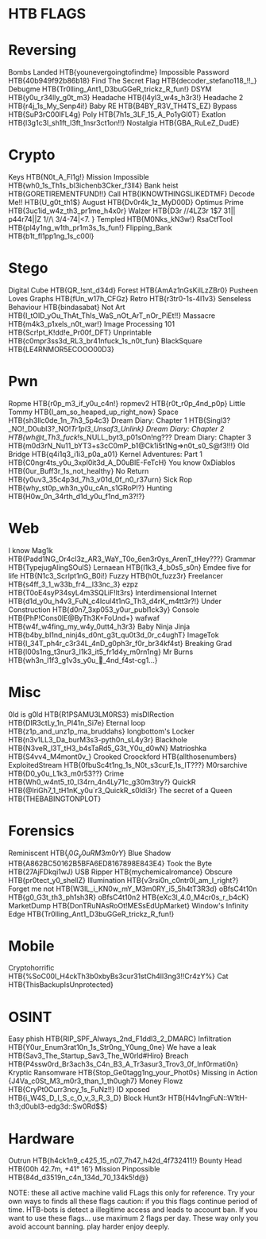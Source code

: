 # HTB FLAGS

Reversing
=========

Bombs Landed HTB{younevergoingtofindme}
Impossible Password HTB{40b949f92b86b18}
Find The Secret Flag HTB{decoder_stefano118_!!_}
Debugme HTB{Tr0lling_Ant1_D3buGGeR_trickz_R_fun!}
DSYM HTB{y0u_r34lly_g0t_m3}
Headache HTB{l4yl3_w4s_h3r3!}
Headache 2 HTB{r4j_1s_My_Senp4i!}
Baby RE HTB{B4BY_R3V_TH4TS_EZ}
Bypass HTB{SuP3rC00lFL4g}
Poly HTB{7h1s_3LF_15_A_Po1yGl0T}
Exatlon HTB{l3g1c3l_sh1ft_l3ft_1nsr3ct1on!!}
Nostalgia HTB{GBA_RuLeZ_DudE}

Crypto
======

Keys HTB{N0t_A_Fl1g!}
Mission Impossible HTB{wh0_1s_Th1s_bl3ichenb3Cker_f3ll4}
Bank heist HTB{GORETIREMENTFUND!!}
Call HTB{IKNOWTHINGSLIKEDTMF}
Decode Me!! HTB{U_g0t_th1$}
August HTB{Dv0r4k_1z_MyD00D}
Optimus Prime HTB{3uc1id_w4z_th3_pr1me_h4x0r}
Walzer HTB{D3r \/\/4LZ3r 1$7 31|\| p44r74|\|Z 1/\/\ 3/4-74|<7. }
Templed HTB{M0Nks_kN3w!}
RsaCtfTool HTB{pl4y1ng_w1th_pr1m3s_1s_fun!}
Flipping_Bank HTB{b1t_fl1pp1ng_1s_c00l}

Stego
======

Digital Cube HTB{QR_!snt_d34d}
Forest HTB{AmAz1nGsKilLzZBr0}
Pusheen Loves Graphs HTB{fUn_w17h_CFGz}
Retro HTB{r3tr0-1s-4l1v3}
Senseless Behaviour HTB{bindasabat}
Not Art HTB{I_tOlD_yOu_ThAt_ThIs_WaS_nOt_ArT_nOr_PiEt!!}
Massacre HTB{m4k3_p1xels_n0t_war!}
Image Processing 101 HTB{Scr!pt_K!dd!e_Pr00f_DFT}
Unprintable HTB{c0mpr3ss3d_RL3_br41nfuck_1s_n0t_fun}
BlackSquare HTB{LE4RNMOR5ECOOO00D3}

Pwn
===

Ropme HTB{r0p_m3_if_y0u_c4n!}
ropmev2 HTB{r0t_r0p_4nd_p0p}
Little Tommy HTB{I_am_so_heaped_up_right_now}
Space HTB{sh3llc0de_1n_7h3_5p4c3}
Dream Diary: Chapter 1 HTB{Singl3?_NO!_D0ubl3?_NO!_Tr1pl3_Unsaf3_Unlink}
Dream Diary: Chapter 2 HTB{wh@t_Th3_fuck_!s_NULL_byt3_p01sOn!ng???
Dream Diary: Chapter 3 HTB{m0d3rN_Nu11_bYT3+s3cC0mP_b1@Ck1i5t1Ng=>n0t_s0_S@f3!!!}
Old Bridge HTB{q4i1q3_i1i3_p0a_a01}
Kernel Adventures: Part 1 HTB{C0ngr4ts_y0u_3xpl0it3d_A_D0uBlE-FeTcH}
You know 0xDiablos HTB{0ur_Buff3r_1s_not_healthy}
No Return HTB{y0uv3_35c4p3d_7h3_v01d_0f_n0_r37urn}
Sick Rop HTB{why_st0p_wh3n_y0u_cAn_s1GRoP!?}
Hunting HTB{H0w_0n_34rth_d1d_y0u_f1nd_m3?!?}

Web
===

I know Mag1k HTB{Padd1NG_Or4cl3z_AR3_WaY_T0o_6en3r0ys_ArenT_tHey???}
Grammar HTB{TypejugAlingSOulS}
Lernaean HTB{l1k3_4_b0s5_s0n}
Emdee five for life HTB{N1c3_ScrIpt1nG_B0i!}
Fuzzy HTB{h0t_fuzz3r}
Freelancer HTB{s4ff_3_1_w33b_fr4__l33nc_3}
ezpz HTB{T0oE4syP34syL4m3SQLiF!lt3rs}
Interdimensional Internet HTB{d1d_y0u_h4v3_FuN_c4lcul4t1nG_Th3_d4rK_m4tt3r?!}
Under Construction HTB{d0n7_3xp053_y0ur_publ1ck3y}
Console HTB{PhP!Cons0lE@ByTh3K+FoUnd+}
wafwaf HTB{w4f_w4fing_my_w4y_0utt4_h3r3}
Baby Ninja Jinja HTB{b4by_bl1nd_ninj4s_d0nt_g3t_qu0t3d_0r_c4ughT}
ImageTok HTB{I_34T_ph4r_c3r34L_4nD_g0ph3r_f0r_br34kf4st}
Breaking Grad HTB{l00s1ng_t3nur3_l1k3_it5_fr1d4y_m0rn1ng}
Mr Burns HTB{wh3n_l1f3_g1v3s_y0u_🍊_4nd_f4st-cg1...}

Misc
====

0ld is g0ld HTB{R1PSAMU3LM0RS3}
misDIRection HTB{DIR3ctLy_1n_Pl41n_Si7e}
Eternal loop HTB{z1p_and_unz1p_ma_bruddahs}
longbottom's Locker HTB{n3v1LL3_Da_burM3s3-pyth0n_sL4y3r}
Blackhole HTB{N3veR_l3T_tH3_b4sTaRd5_G3t_Y0u_d0wN}
Matrioshka HTB{S4vv4_M4mont0v_}
Crooked Croockford HTB{allthosenumbers}
ExploitedStream HTB{0fbuSc4t1ng_1s_N0t_s3curE,1s_IT???}
M0rsarchive HTB{D0_y0u_L1k3_m0r53??}
Crime HTB{Wh0_w4nt5_t0_l34rn_4n4Ly71c_g30m3try?}
QuickR HTB{@lriGh7_1_tH1nK_y0u`r3_QuickR_s0ldi3r}
The secret of a Queen HTB{THEBABINGTONPLOT}

Forensics
=========

Reminiscent HTB{$_j0G_y0uRM3m0rY$}
Blue Shadow HTB{A862BC50162B5BFA6ED8167898E843E4}
Took the Byte HTB{27AjFDkqi1wJ}
USB Ripper HTB{mychemicalromance}
Obscure HTB{pr0tect_y0_shellZ}
Illumination HTB{v3rsi0n_c0ntr0l_am_I_right?}
Forget me not HTB{W3lL_i_KN0w_mY_M3m0RY_i5_5h4tT3R3d}
oBfsC4t10n HTB{g0_G3t_th3_ph1sh3R}
oBfsC4t10n2 HTB{eXc3l_4.0_M4cr0s_r_b4cK}
MarketDump HTB{DonTRuNAsRoOt!MESsEdUpMarket}
Window's Infinity Edge HTB{Tr0lling_Ant1_D3buGGeR_trickz_R_fun!}

Mobile
======

Cryptohorrific HTB{%SoC00l_H4ckTh3b0xbyBs3cur31stCh4ll3ng3!!Cr4zY%}
Cat HTB{ThisBackupIsUnprotected}

OSINT
=====

Easy phish HTB{RIP_SPF_Always_2nd_F1ddl3_2_DMARC}
Infiltration HTB{Y0ur_Enum3rat10n_1s_Str0ng_Y0ung_0ne}
We have a leak HTB{Sav3_The_Startup_Sav3_The_W0rld#Hiro}
Breach HTB{P4ssw0rd_Br3ach3s_C4n_B3_A_Tr3asur3_Trov3_0f_Inf0rmati0n}
Kryptic Ransomware HTB{Stop_Ge0tagg1ng_your_Phot0s}
Missing in Action {J4Va_c0St_M3_m0r3_than_1_th0ugh7}
Money Flowz HTB{CryPt0Curr3ncy_1s_FuNz!!}
ID xposed HTB{i_W4S_D_I_S_c_O_v_3_R_3_D}
Block Hunt3r HTB{H4v1ngFuN::W1tH-th3;d0ubl3-edg3d::Sw0Rd$$}

Hardware
========

Outrun HTB{h4ck1n9_c425_15_n07_7h47_h42d_4f732411!}
Bounty Head HTB{00h 42.7m, +41° 16′}
Mission Pinpossible HTB{84d_d3519n_c4n_134d_70_134k5!d@}

NOTE: these all active machine valid FLags this only for reference.
Try your own ways to finds all  these flags
caution: if  you this flags continue period of time.
HTB-bots is detect a illegitime access and leads to account ban.
If you want to use these flags... use  maximum 2  flags per day.
These way only you avoid account banning. play harder enjoy deeply.
